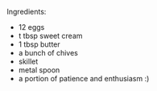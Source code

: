 Ingredients:

- 12 eggs
- t tbsp sweet cream
- 1 tbsp butter
- a bunch of chives
- skillet
- metal spoon
- a portion of patience and enthusiasm
:)
